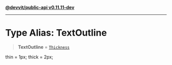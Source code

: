 [**@devvit/public-api v0.11.11-dev**](../../../../../../README.md)

---

# Type Alias: TextOutline

> **TextOutline** = [`Thickness`](Thickness.md)

thin = 1px;
thick = 2px;
